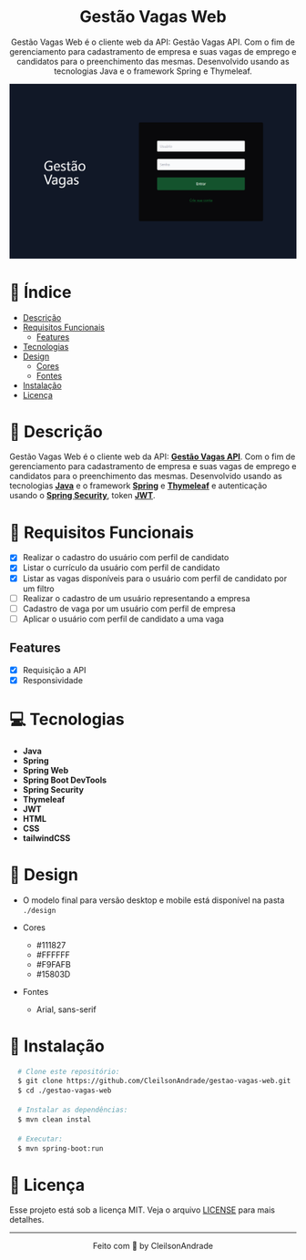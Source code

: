 <div align="center">
  <h1>Gestão Vagas Web</h1>
  <p>Gestão Vagas Web é o cliente web da API: Gestão Vagas API. Com o fim de gerenciamento para cadastramento de empresa e suas vagas de emprego e candidatos para o preenchimento das mesmas. Desenvolvido usando as tecnologias Java e o framework Spring e Thymeleaf.</p>
  <img src="./design/desktop.png" alt="Logo" width="800">
</div>

# 📒 Índice
* [Descrição](#descrição)
* [Requisitos Funcionais](#requisitos)
  * [Features](#features)
* [Tecnologias](#tecnologias)
* [Design](#design)
  * [Cores](#cores)
  * [Fontes](#fontes)
* [Instalação](#instalação)
* [Licença](#licença)

# 📃 <span id="descrição">Descrição</span>
Gestão Vagas Web é o cliente web da API: [**Gestão Vagas API**](https://github.com/CleilsonAndrade/gestao-vagas-api). Com o fim de gerenciamento para cadastramento de empresa e suas vagas de emprego e candidatos para o preenchimento das mesmas. Desenvolvido usando as tecnologias [**Java**](https://www.java.com/) e o framework [**Spring**](https://spring.io/) e [**Thymeleaf**](https://www.thymeleaf.org/) e autenticação usando o [**Spring Security**](https://spring.io/projects/spring-security), token [**JWT**](https://jwt.io/).

# 📌 <span id="requisitos">Requisitos Funcionais</span>
- [x] Realizar o cadastro do usuário com perfil de candidato<br>
- [x] Listar o currículo da usuário com perfil de candidato<br>
- [x] Listar as vagas disponíveis para o usuário com perfil de candidato por um filtro<br>
- [ ] Realizar o cadastro de um usuário representando a empresa<br>
- [ ] Cadastro de vaga por um usuário com perfil de empresa<br>
- [ ] Aplicar o usuário com perfil de candidato a uma vaga<br>

## Features
- [x] Requisição a API<br>
- [x] Responsividade<br>

# 💻 <span id="tecnologias">Tecnologias</span>
- **Java**
- **Spring**
- **Spring Web**
- **Spring Boot DevTools**
- **Spring Security**
- **Thymeleaf**
- **JWT**
- **HTML**
- **CSS**
- **tailwindCSS**

# 🎨 <span id="design">Design</span>
- O modelo final para versão desktop e mobile está disponível na pasta `./design`

- <span id="cores">Cores<br></span>
  * #111827<br>
  * #FFFFFF<br>
  * #F9FAFB<br>
  * #15803D<br>

- <span id="fontes">Fontes<br></span>
  * Arial, sans-serif

# 🚀 <span id="instalação">Instalação</span>
```bash
  # Clone este repositório:
  $ git clone https://github.com/CleilsonAndrade/gestao-vagas-web.git
  $ cd ./gestao-vagas-web

  # Instalar as dependências:
  $ mvn clean instal

  # Executar:
  $ mvn spring-boot:run
```

# 📝 <span id="licença">Licença</span>
Esse projeto está sob a licença MIT. Veja o arquivo [LICENSE](LICENSE) para mais detalhes.

---

<p align="center">
  Feito com 💜 by CleilsonAndrade
</p>